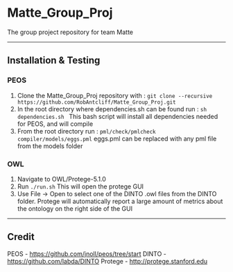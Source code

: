 # Matte_Group_Proj
The group project repository for team Matte

---
## Installation & Testing
### PEOS
1. Clone the Matte_Group_Proj repository with : `git clone --recursive https://github.com/RobAntcliff/Matte_Group_Proj.git`
1. In the root directory where dependencies.sh can be found run :
`sh dependencies.sh ` This bash script will install all dependencies needed for PEOS, and will compile
1. From the root directory run : `pml/check/pmlcheck compiler/models/eggs.pml` eggs.pml can be replaced with any pml file from the models folder

### OWL
1. Navigate to OWL/Protege-5.1.0
1. Run `./run.sh` This will open the protege GUI
1. Use File -> Open to select one of the DINTO .owl files from the DINTO folder. Protege will automatically report a large amount of metrics about the ontology on the right side of the GUI

---

## Credit
PEOS - https://github.com/jnoll/peos/tree/start
DINTO - https://github.com/labda/DINTO
Protege - http://protege.stanford.edu
